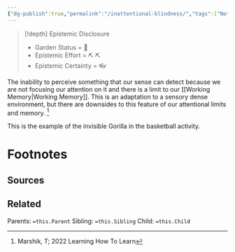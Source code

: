 ```yaml
---
{"dg-publish":true,"permalink":"/inattentional-blindness/","tags":["Note"],"created":"2024-07-03T13:18:06.376-03:00","updated":"2024-07-03T13:19:18.819-03:00"}
---
```


>[!depth] Epistemic Disclosure
>- Garden Status =  🌱
>- Epistemic Effort =  ⛏️ ⛏️
>- Epistemic Certainty =  👓

The inability to perceive something that our sense can detect because we are not focusing our attention on it and there is a limit to our [[Working Memory\|Working Memory]]. This is an adaptation to a sensory dense environment, but there are downsides to this feature of our attentional limits and memory. [^1]

This is the example of the invisible Gorilla in the basketball activity. 



# Footnotes

## Sources
[^1]:  Marshik, T; 2022 Learning How To Learn
## Related
Parents: `=this.Parent`
Sibling: `=this.Sibling`
Child: `=this.Child`